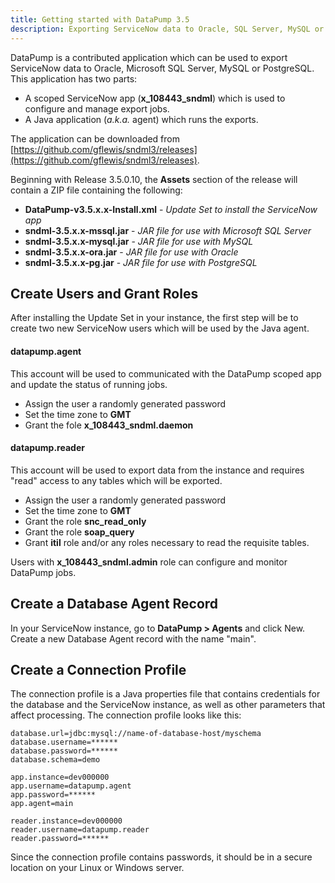 ```yaml
---
title: Getting started with DataPump 3.5
description: Exporting ServiceNow data to Oracle, SQL Server, MySQL or PostgreSQL with SNDML 3.5 and the DataPump App
---
```


DataPump is a contributed application which can be used to export ServiceNow data to Oracle, Microsoft SQL Server, MySQL or PostgreSQL. This application has two parts:

* A scoped ServiceNow app (**x_108443_sndml**) which is used to configure and manage export jobs. 
* A Java application (_a.k.a._ agent) which runs the exports. 

The application can be downloaded from [https://github.com/gflewis/sndml3/releases](https://github.com/gflewis/sndml3/releases).

Beginning with Release 3.5.0.10, the **Assets** section of the release will contain 
a ZIP file containing the following:
* **DataPump-v3.5.x.x-Install.xml** - _Update Set to install the ServiceNow app_
* **sndml-3.5.x.x-mssql.jar** - _JAR file for use with Microsoft SQL Server_
* **sndml-3.5.x.x-mysql.jar** - _JAR file for use with MySQL_
* **sndml-3.5.x.x-ora.jar** - _JAR file for use with Oracle_
* **sndml-3.5.x.x-pg.jar** - _JAR file for use with PostgreSQL_

## Create Users and Grant Roles

After installing the Update Set in your instance, 
the first step will be to create two new ServiceNow users 
which will be used by the Java agent.

#### datapump.agent
This account will be used to communicated with the DataPump scoped app 
and update the status of running jobs.
* Assign the user a randomly generated password
* Set the time zone to **GMT**
* Grant the fole **x_108443_sndml.daemon**

#### datapump.reader
This account will be used to export data from the instance
and requires "read" access to any tables which will be exported.
* Assign the user a randomly generated password
* Set the time zone to **GMT**
* Grant the role **snc_read_only**
* Grant the role **soap_query**
* Grant **itil** role and/or any roles necessary to read the requisite tables.

Users with **x_108443_sndml.admin** role can configure and monitor DataPump jobs.

## Create a Database Agent Record

In your ServiceNow instance, go to **DataPump > Agents** and click New. Create a new Database Agent record with the name "main".

## Create a Connection Profile

The connection profile is a Java properties file that contains 
credentials for the database and the ServiceNow instance, 
as well as other parameters that affect processing. 
The connection profile looks like this:

```
database.url=jdbc:mysql://name-of-database-host/myschema
database.username=******
database.password=******
database.schema=demo

app.instance=dev000000
app.username=datapump.agent
app.password=******
app.agent=main

reader.instance=dev000000
reader.username=datapump.reader
reader.password=******
```
Since the connection profile contains passwords, 
it should be in a secure location on your Linux or Windows server.


